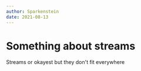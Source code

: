 ```yaml
---
author: Sparkenstein
date: 2021-08-13
---
```


# Something about streams

Streams or okayest but they don't fit everywhere
